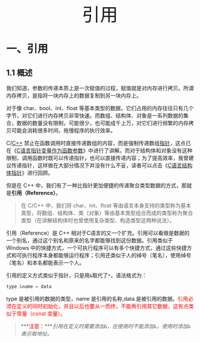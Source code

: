<center><font size=50>引用</font></center>

# 一、引用

## 1.1 概述

我们知道，参数的传递本质上是一次赋值的过程，赋值就是对内存进行拷贝。所谓内存拷贝，是指将一块内存上的数据复制到另一块内存上。

对于像 char、bool、int、float 等基本类型的数据，它们占用的内存往往只有几个字节，对它们进行内存拷贝非常快速。而数组、结构体、对象是一系列数据的集合，数据的数量没有限制，可能很少，也可能成千上万，对它们进行频繁的内存拷贝可能会消耗很多时间，拖慢程序的执行效率。

C/[C++](http://c.biancheng.net/cplus/) 禁止在函数调用时直接传递数组的内容，而是强制传递数组[指针](http://c.biancheng.net/c/80/)，这点已在《[C语言指针变量作为函数参数](http://c.biancheng.net/view/2014.html)》中进行了讲解。而对于结构体和对象没有这种限制，调用函数时既可以传递指针，也可以直接传递内容；为了提高效率，我曾建议传递指针，这样做在大部分情况下并没有什么不妥，读者可以点击《[C语言结构体指针](http://c.biancheng.net/view/2033.html)》进行回顾。

但是在 C++ 中，我们有了一种比指针更加便捷的传递聚合类型数据的方式，那就是**引用（Reference）**。

> 在 C/C++ 中，我们将 char、int、float 等由语言本身支持的类型称为基本类型，将数组、结构体、类（对象）等由基本类型组合而成的类型称为聚合类型（在讲解结构体时也曾使用复杂类型、构造类型这两种说法）。

引用（Reference）是 C++ 相对于C语言的又一个扩充。引用可以看做是数据的一个别名，通过这个别名和原来的名字都能够找到这份数据。引用类似于 Windows 中的快捷方式，一个可执行程序可以有多个快捷方式，通过这些快捷方式和可执行程序本身都能够运行程序；引用还类似于人的绰号（笔名），使用绰号（笔名）和本名都能表示一个人。

引用的定义方式类似于指针，只是用`&`取代了`*`，语法格式为：

```c++
type &name = data
```

type 是被引用的数据的类型，name 是引用的名称,data 是被引用的数据。<font color=red>引用必须在定义的同时初始化，并且以后也要从一而终，不能再引用其它数据，这有点类似于常量（const 变量）。</font>

> ***<font color=red>注意：</font>****引用在定义时需要添加`&`，在使用时不能添加`&`，使用时添加`&` 表示取地址。*

